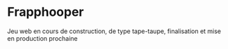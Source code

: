 # Frapphooper
Jeu web en cours de construction, de type tape-taupe, finalisation et mise en production prochaine
